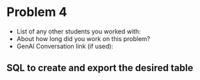# Problem 4
- List of any other students you worked with:
- About how long did you work on this problem?
- GenAI Conversation link (if used):

## SQL to create and export the desired table
```sql

```

